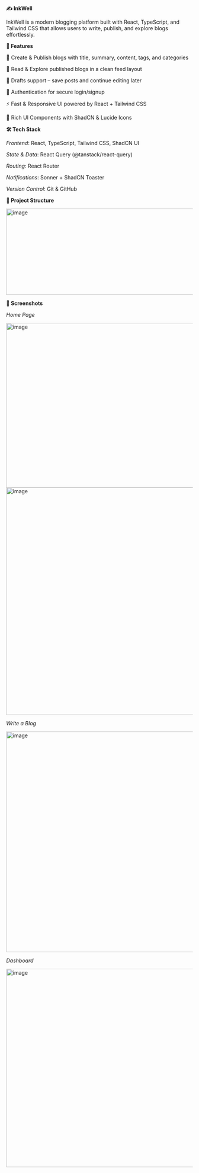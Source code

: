 **✍️ InkWell**

InkWell is a modern blogging platform built with React, TypeScript, and Tailwind CSS that allows users to write, publish, and explore blogs effortlessly.

**🚀 Features**

📝 Create & Publish blogs with title, summary, content, tags, and categories

📖 Read & Explore published blogs in a clean feed layout

💾 Drafts support – save posts and continue editing later

🔑 Authentication for secure login/signup

⚡ Fast & Responsive UI powered by React + Tailwind CSS

🎨 Rich UI Components with ShadCN & Lucide Icons

**🛠️ Tech Stack**

_Frontend_: React, TypeScript, Tailwind CSS, ShadCN UI

_State & Data_: React Query (@tanstack/react-query)

_Routing_: React Router

_Notifications_: Sonner + ShadCN Toaster

_Version Control_: Git & GitHub

**📂 Project Structure**

<img width="562" height="233" alt="image" src="https://github.com/user-attachments/assets/3677a4fc-05a0-4c71-bab6-b7fa2b3a7f95" />

**📸 Screenshots**

_Home Page_

<img width="666" height="444" alt="image" src="https://github.com/user-attachments/assets/6fe14f9a-bc1f-4d0e-b569-d9c3173bdbed" />


<img width="656" height="615" alt="image" src="https://github.com/user-attachments/assets/20e3706f-16e5-4c82-b03b-03eb1ae199e8" />

_Write a Blog_

<img width="1109" height="596" alt="image" src="https://github.com/user-attachments/assets/95aaf2d5-d1e4-4e99-aa8d-447e4c7695b6" />

_Dashboard_

<img width="667" height="536" alt="image" src="https://github.com/user-attachments/assets/e0391a5a-3804-43f3-9c74-f31d40f016c8" />


